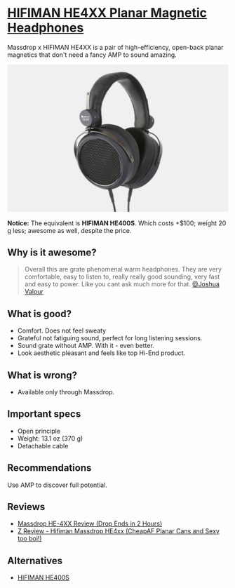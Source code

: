 # [HIFIMAN HE4XX Planar Magnetic Headphones](https://www.massdrop.com/buy/massdrop-x-hifiman-he4xx-planar-magnetic-headphones)

Massdrop x HIFIMAN HE4XX is a pair of high-efficiency, open-back planar magnetics that don't need a fancy AMP to sound amazing.

![img](he4xx.jpg?style=centerme)

**Notice:** The equivalent is **HIFIMAN HE400S**. Which costs +$100;  weight 20 g less; awesome as well, despite the price.

## Why is it awesome?
> Overall this are grate phenomenal warm headphones. They are very comfortable, easy to listen to,
really really good sounding, very fast and easy to power. Like you cant ask much more for that. [@Joshua Valour](https://youtu.be/HYVR74QoD6M)

## What is good?
- Comfort. Does not feel sweaty
- Grateful not fatiguing sound, perfect for long listening sessions.
- Sound grate without AMP. With it - even better.
- Look aesthetic pleasant and feels like top Hi-End product.

## What is wrong?
- Available only through Massdrop.

## Important specs
- Open principle
- Weight: 13.1 oz (370 g)
- Detachable cable

## Recommendations
Use AMP to discover full potential.

## Reviews
- [Massdrop HE-4XX Review (Drop Ends in 2 Hours)](https://youtu.be/HYVR74QoD6M)
- [Z Review - Hifiman Massdrop HE4xx (CheapAF Planar Cans and Sexy too boi!)](https://youtu.be/UmXfV1HIcmM)

## Alternatives
- [HIFIMAN HE400S](https://www.hifiman.com/products/detail/238)
